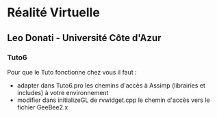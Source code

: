# Réalité Virtuelle
## Leo Donati - Université Côte d'Azur

### Tuto6

Pour que le Tuto fonctionne chez vous il faut :
- adapter dans Tuto6.pro les chemins d'accès à Assimp (librairies et includes) à votre environnement
- modifier dans initializeGL de rvwidget.cpp le chemin d'accès vers le fichier GeeBee2.x



